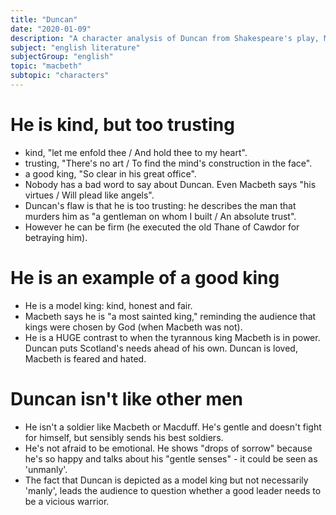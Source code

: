```yaml
---
title: "Duncan"
date: "2020-01-09"
description: "A character analysis of Duncan from Shakespeare's play, Macbeth."
subject: "english literature"
subjectGroup: "english"
topic: "macbeth"
subtopic: "characters"
---
```


# He is kind, but too trusting

- kind, "let me enfold thee / And hold thee to my heart".
- trusting, "There's no art / To find the mind's construction in the face".
- a good king, "So clear in his great office".
- Nobody has a bad word to say about Duncan. Even Macbeth says "his virtues / Will plead like angels".
- Duncan's flaw is that he is too trusting: he describes the man that murders him as "a gentleman on whom I built / An absolute trust".
- However he can be firm (he executed the old Thane of Cawdor for betraying him).

# He is an example of a good king

- He is a model king: kind, honest and fair.
- Macbeth says he is "a most sainted king," reminding the audience that kings were chosen by God (when Macbeth was not).
- He is a HUGE contrast to when the tyrannous king Macbeth is in power. Duncan puts Scotland's needs ahead of his own. Duncan is loved, Macbeth is feared and hated.

# Duncan isn't like other men

- He isn't a soldier like Macbeth or Macduff. He's gentle and doesn't fight for himself, but sensibly sends his best soldiers.
- He's not afraid to be emotional. He shows "drops of sorrow" because he's so happy and talks about his "gentle senses" - it could be seen as 'unmanly'.
- The fact that Duncan is depicted as a model king but not necessarily 'manly', leads the audience to question whether a good leader needs to be a vicious warrior.
